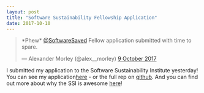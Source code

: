 ```yaml
---
layout: post
title: "Software Sustainability Fellowship Application"
date: 2017-10-10
---
```


<blockquote class="twitter-tweet" data-lang="en-gb"><p lang="en" dir="ltr">*Phew* <a href="https://twitter.com/SoftwareSaved?ref_src=twsrc%5Etfw">@SoftwareSaved</a> Fellow application submitted with time to spare.</p>&mdash; Alexander Morley (@alex__morley) <a href="https://twitter.com/alex__morley/status/917523404483387392?ref_src=twsrc%5Etfw">9 October 2017</a></blockquote>
<script async src="//platform.twitter.com/widgets.js" charset="utf-8"></script>

I submitted my application to the Software Sustainability Institute yesterday! You can see my application[here](http://alexmorley.me/SSIFellowApp) - or the full rep on [github](https://github.com/alexmorley/SSIFellowApp). And you can find out more about why the SSI is awesome [here](https://www.software.ac.uk/)!

